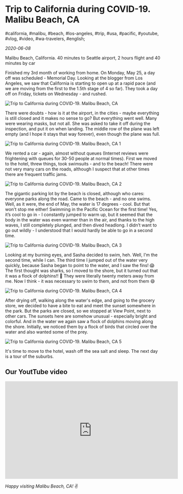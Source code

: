 # Trip to California during COVID-19. Malibu Beach, CA

#california, #malibu, #beach, #los-angeles, #trip, #usa, #pacific, #youtube, #vlog, #video, #wa-travelers, #english;

_2020-06-08_

Malibu Beach, California. 40 minutes to Seattle airport, 2 hours flight and 40 minutes by car

Finished my 3rd month of working from home. On Monday, May 25, a day off was scheduled - Memorial Day. Looking at the blogger from Los Angeles, we saw that California is starting to open up at a rapid pace (and we are moving from the first to the 1.5th stage of 4 so far). They took a day off on Friday, tickets on Wednesday - and rushed.

![Trip to California during COVID-19. Malibu Beach, CA](/images/trip-to-california-during-covid-19-malibu-beach-ca/1.jpg "Trip to California during COVID-19. Malibu Beach, CA")

There were doubts - how is it at the airport, in the cities - maybe everything is still closed and it makes no sense to go? But everything went well. Many were wearing masks, but not all. She was asked to take it off during the inspection, and put it on when landing. The middle row of the plane was left empty (and I hope it stays that way forever), even though the plane was full.

![Trip to California during COVID-19. Malibu Beach, CA 1](/images/trip-to-california-during-covid-19-malibu-beach-ca/2.jpg "Trip to California during COVID-19. Malibu Beach, CA 1")

We rented a car - again, almost without queues (Internet reviews were frightening with queues for 30-50 people at normal times). First we moved to the hotel, threw things, took swimsuits - and to the beach! There were not very many cars on the roads, although I suspect that at other times there are frequent traffic jams.

![Trip to California during COVID-19. Malibu Beach, CA 2](/images/trip-to-california-during-covid-19-malibu-beach-ca/3.jpg "Trip to California during COVID-19. Malibu Beach, CA 2")

The gigantic parking lot by the beach is closed, although who cares: everyone parks along the road. Came to the beach - and no one swims. Well, as it were, the end of May, the water is 17 degrees - cool. But that won't stop me either! Swimming in the Pacific Ocean for the first time! Yes, it’s cool to go in - I constantly jumped to warm up, but it seemed that the body in the water was even warmer than in the air, and thanks to the high waves, I still completely plunged, and then dived headlong. I didn’t want to go out wildly - I understood that I would hardly be able to go in a second time.

![Trip to California during COVID-19. Malibu Beach, CA 3](/images/trip-to-california-during-covid-19-malibu-beach-ca/4.jpg "Trip to California during COVID-19. Malibu Beach, CA 3")

Looking at my burning eyes, and Sasha decided to swim, heh. Well, I'm the second time, while I can. The third time I jumped out of the water very quickly, because Sasha began to point to the water, and I saw the fins! 😱The first thought was sharks, so I moved to the shore, but it turned out that it was a flock of dolphins!! 🐬 They were literally twenty meters away from me. Now I think - it was necessary to swim to them, and not from them 😄

![Trip to California during COVID-19. Malibu Beach, CA 4](/images/trip-to-california-during-covid-19-malibu-beach-ca/5.jpg "Trip to California during COVID-19. Malibu Beach, CA 4")

After drying off, walking along the water's edge, and going to the grocery store, we decided to have a bite to eat and meet the sunset somewhere in the park. But the parks are closed, so we stopped at View Point, next to other cars. The sunsets here are somehow unusual - especially bright and colorful. And in the water we again saw a flock of dolphins moving along the shore. Initially, we noticed them by a flock of birds that circled over the water and also wanted some of the prey.

![Trip to California during COVID-19. Malibu Beach, CA 5](/images/trip-to-california-during-covid-19-malibu-beach-ca/6.jpg "Trip to California during COVID-19. Malibu Beach, CA 5")

It's time to move to the hotel, wash off the sea salt and sleep. The next day is a tour of the suburbs.

## Our YoutTube video

<iframe width="560" height="315" src="https://www.youtube.com/embed/bXRzObtQkzo" title="YouTube video player" frameborder="0" allow="accelerometer; autoplay; clipboard-write; encrypted-media; gyroscope; picture-in-picture" allowfullscreen></iframe>

_Happy visiting Malibu Beach, CA!_ :v:
